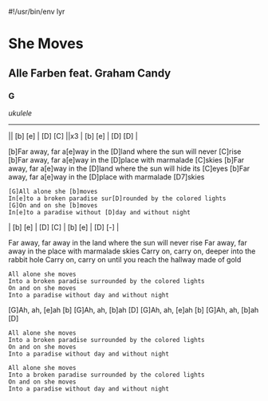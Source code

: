 #!/usr/bin/env lyr
# She Moves
## Alle Farben feat. Graham Candy
### G

*ukulele*

---

|| [b] [e] | [D] [C] ||x3 | [b] [e] | [D] [D] |

[b]Far away, far a[e]way in the [D]land where the sun will never [C]rise
[b]Far away, far a[e]way in the [D]place with marmalade [C]skies
[b]Far away, far a[e]way in the [D]land where the sun will hide its [C]eyes
[b]Far away, far a[e]way in the [D]place with marmalade [D7]skies

    [G]All alone she [b]moves
    In[e]to a broken paradise sur[D]rounded by the colored lights
    [G]On and on she [b]moves
    In[e]to a paradise without [D]day and without night

| [b] [e] | [D] [C] | [b] [e] | [D] [-] |

Far away, far away in the land where the sun will never rise
Far away, far away in the place with marmalade skies
Carry on, carry on, deeper into the rabbit hole
Carry on, carry on until you reach the hallway made of gold

    All alone she moves
    Into a broken paradise surrounded by the colored lights
    On and on she moves
    Into a paradise without day and without night

[G]Ah, ah, [e]ah [b]
[G]Ah, ah, [b]ah [D]
[G]Ah, ah, [e]ah [b]
[G]Ah, ah, [b]ah [D]

    All alone she moves
    Into a broken paradise surrounded by the colored lights
    On and on she moves
    Into a paradise without day and without night

    All alone she moves
    Into a broken paradise surrounded by the colored lights
    On and on she moves
    Into a paradise without day and without night